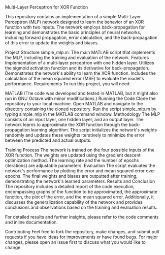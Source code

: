 Multi-Layer Perceptron for XOR Function

This repository contains an implementation of a simple Multi-Layer Perceptron (MLP) network designed to learn the behavior of an XOR function with two inputs. The network employs back-propagation for learning and demonstrates the basic principles of neural networks, including forward propagation, error calculation, and the back-propagation of this error to update the weights and biases.

Project Structure
simple_mlp.m: The main MATLAB script that implements the MLP, including the training and evaluation of the network.
Features
Implementation of a multi-layer perceptron with one hidden layer.
Utilizes the sigmoid activation function and its derivative for back-propagation.
Demonstrates the network's ability to learn the XOR function.
Includes the calculation of the mean squared error (MSE) to evaluate the model's performance.
Requirements
To run this project, you will need:

MATLAB (The code was developed and tested in MATLAB, but it might also run in GNU Octave with minor modifications.)
Running the Code
Clone the repository to your local machine.
Open MATLAB and navigate to the directory containing the cloned repository.
Run the script simple_mlp.m by typing simple_mlp in the MATLAB command window.
Methodology
The MLP consists of an input layer, one hidden layer, and an output layer. The network learns to approximate the XOR function through the back-propagation learning algorithm. The script initializes the network's weights randomly and updates these weights iteratively to minimize the error between the predicted and actual outputs.

Training Process
The network is trained on the four possible inputs of the XOR function.
The weights are updated using the gradient descent optimization method.
The learning rate and the number of epochs (iterations) are adjustable parameters.
Evaluation
The script evaluates the network's performance by plotting the error and mean squared error over epochs.
The final weights and biases are outputted after training, demonstrating the network's learned parameters.
Results and Conclusion
The repository includes a detailed report of the code execution, encompassing graphs of the function to be approximated, the approximate function, the plot of the error, and the mean squared error. Additionally, it discusses the generalization capability of the network and provides conclusions and observations based on the training and evaluation results.

For detailed results and further insights, please refer to the code comments and inline documentation.

Contributing
Feel free to fork the repository, make changes, and submit pull requests if you have ideas for improvements or have found bugs. For major changes, please open an issue first to discuss what you would like to change.

